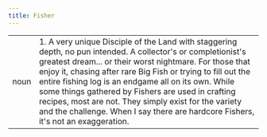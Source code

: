 ```yaml
---
title: Fisher
---
```

| | |
| --- | --- |
| noun | 1.  	A very unique Disciple of the Land with staggering depth, no pun intended. A collector's or completionist's greatest dream... or their worst nightmare. For those that enjoy it, chasing after rare Big Fish or trying to fill out the entire fishing log is an endgame all on its own. While some things gathered by Fishers are used in crafting recipes, most are not. They simply exist for the variety and the challenge. When I say there are hardcore Fishers, it's not an exaggeration.	|
